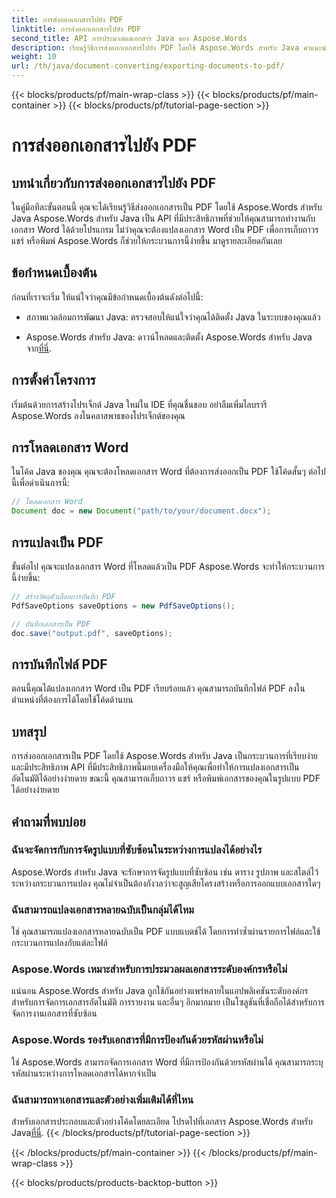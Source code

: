 ```yaml
---
title: การส่งออกเอกสารไปยัง PDF
linktitle: การส่งออกเอกสารไปยัง PDF
second_title: API การประมวลผลเอกสาร Java ของ Aspose.Words
description: เรียนรู้วิธีการส่งออกเอกสารไปยัง PDF โดยใช้ Aspose.Words สำหรับ Java คำแนะนำทีละขั้นตอนนี้จะทำให้กระบวนการแปลงเอกสารเป็นไปอย่างราบรื่นและง่ายดาย
weight: 10
url: /th/java/document-converting/exporting-documents-to-pdf/
---
```


{{< blocks/products/pf/main-wrap-class >}}
{{< blocks/products/pf/main-container >}}
{{< blocks/products/pf/tutorial-page-section >}}

# การส่งออกเอกสารไปยัง PDF


## บทนำเกี่ยวกับการส่งออกเอกสารไปยัง PDF

ในคู่มือทีละขั้นตอนนี้ คุณจะได้เรียนรู้วิธีส่งออกเอกสารเป็น PDF โดยใช้ Aspose.Words สำหรับ Java Aspose.Words สำหรับ Java เป็น API ที่มีประสิทธิภาพที่ช่วยให้คุณสามารถทำงานกับเอกสาร Word ได้ด้วยโปรแกรม ไม่ว่าคุณจะต้องแปลงเอกสาร Word เป็น PDF เพื่อการเก็บถาวร แชร์ หรือพิมพ์ Aspose.Words ก็ช่วยให้กระบวนการนี้ง่ายขึ้น มาดูรายละเอียดกันเลย

## ข้อกำหนดเบื้องต้น

ก่อนที่เราจะเริ่ม ให้แน่ใจว่าคุณมีข้อกำหนดเบื้องต้นดังต่อไปนี้:

- สภาพแวดล้อมการพัฒนา Java: ตรวจสอบให้แน่ใจว่าคุณได้ติดตั้ง Java ในระบบของคุณแล้ว

-  Aspose.Words สำหรับ Java: ดาวน์โหลดและติดตั้ง Aspose.Words สำหรับ Java จาก[ที่นี่](https://releases.aspose.com/words/java/).

## การตั้งค่าโครงการ

เริ่มต้นด้วยการสร้างโปรเจ็กต์ Java ใหม่ใน IDE ที่คุณชื่นชอบ อย่าลืมเพิ่มไลบรารี Aspose.Words ลงในคลาสพาธของโปรเจ็กต์ของคุณ

## การโหลดเอกสาร Word

ในโค้ด Java ของคุณ คุณจะต้องโหลดเอกสาร Word ที่ต้องการส่งออกเป็น PDF ใช้โค้ดสั้นๆ ต่อไปนี้เพื่อดำเนินการนี้:

```java
// โหลดเอกสาร Word
Document doc = new Document("path/to/your/document.docx");
```

## การแปลงเป็น PDF

ขั้นต่อไป คุณจะแปลงเอกสาร Word ที่โหลดแล้วเป็น PDF Aspose.Words จะทำให้กระบวนการนี้ง่ายขึ้น:

```java
// สร้างวัตถุตัวเลือกการบันทึก PDF
PdfSaveOptions saveOptions = new PdfSaveOptions();

// บันทึกเอกสารเป็น PDF
doc.save("output.pdf", saveOptions);
```

## การบันทึกไฟล์ PDF

ตอนนี้คุณได้แปลงเอกสาร Word เป็น PDF เรียบร้อยแล้ว คุณสามารถบันทึกไฟล์ PDF ลงในตำแหน่งที่ต้องการได้โดยใช้โค้ดด้านบน

## บทสรุป

การส่งออกเอกสารเป็น PDF โดยใช้ Aspose.Words สำหรับ Java เป็นกระบวนการที่เรียบง่ายและมีประสิทธิภาพ API ที่มีประสิทธิภาพนี้มอบเครื่องมือให้คุณเพื่อทำให้การแปลงเอกสารเป็นอัตโนมัติได้อย่างง่ายดาย ขณะนี้ คุณสามารถเก็บถาวร แชร์ หรือพิมพ์เอกสารของคุณในรูปแบบ PDF ได้อย่างง่ายดาย

## คำถามที่พบบ่อย

### ฉันจะจัดการกับการจัดรูปแบบที่ซับซ้อนในระหว่างการแปลงได้อย่างไร

Aspose.Words สำหรับ Java จะรักษาการจัดรูปแบบที่ซับซ้อน เช่น ตาราง รูปภาพ และสไตล์ไว้ระหว่างกระบวนการแปลง คุณไม่จำเป็นต้องกังวลว่าจะสูญเสียโครงสร้างหรือการออกแบบเอกสารใดๆ

### ฉันสามารถแปลงเอกสารหลายฉบับเป็นกลุ่มได้ไหม

ใช่ คุณสามารถแปลงเอกสารหลายฉบับเป็น PDF แบบแบตช์ได้ โดยการทำซ้ำผ่านรายการไฟล์และใช้กระบวนการแปลงกับแต่ละไฟล์

### Aspose.Words เหมาะสำหรับการประมวลผลเอกสารระดับองค์กรหรือไม่

แน่นอน Aspose.Words สำหรับ Java ถูกใช้กันอย่างแพร่หลายในแอปพลิเคชันระดับองค์กรสำหรับการจัดการเอกสารอัตโนมัติ การรายงาน และอื่นๆ อีกมากมาย เป็นโซลูชันที่เชื่อถือได้สำหรับการจัดการงานเอกสารที่ซับซ้อน

### Aspose.Words รองรับเอกสารที่มีการป้องกันด้วยรหัสผ่านหรือไม่

ใช่ Aspose.Words สามารถจัดการเอกสาร Word ที่มีการป้องกันด้วยรหัสผ่านได้ คุณสามารถระบุรหัสผ่านระหว่างการโหลดเอกสารได้หากจำเป็น

### ฉันสามารถหาเอกสารและตัวอย่างเพิ่มเติมได้ที่ไหน

 สำหรับเอกสารประกอบและตัวอย่างโค้ดโดยละเอียด โปรดไปที่เอกสาร Aspose.Words สำหรับ Java[ที่นี่](https://reference.aspose.com/words/java/).
{{< /blocks/products/pf/tutorial-page-section >}}

{{< /blocks/products/pf/main-container >}}
{{< /blocks/products/pf/main-wrap-class >}}

{{< blocks/products/products-backtop-button >}}
